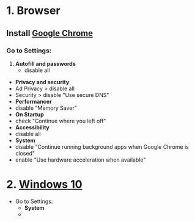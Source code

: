# 1. Browser
## Install [Google Chrome](https://www.google.com/chrome/)
### Go to **Settings**:

1. **Autofill and passwords**
   - disable all

 - **Privacy and security**
  - Ad Privacy > disable all
  - Security > disable "Use secure DNS"
 - **Performancer**
  - disable "Memory Saver"
 - **On Startup**
  - check "Continue where you left off"
 - **Accessibility**
  - disable all
 - **System**
  - disable "Continue running background apps when Google Chrome is closed"
  - enable "Use hardware acceleration when available"

# 2. [Windows 10]([https://go.microsoft.com/fwlink/?LinkId=691209](https://www.microsoft.com/pt-br/software-download/windows10)https://www.microsoft.com/pt-br/software-download/windows10)

* Go to Settings:
  - **System**
   - 
